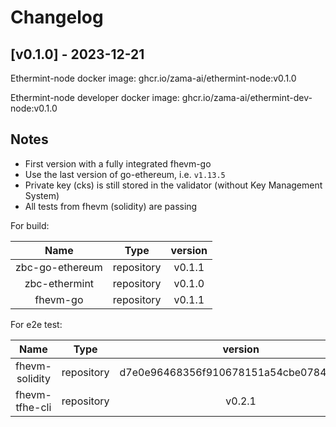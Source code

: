 <!--
Guiding Principles:

Changelogs are for humans, not machines.
There should be an entry for every single version.
The same types of changes should be grouped.
Versions and sections should be linkable.
The latest version comes first.
The release date of each version is displayed.
Mention whether you follow Semantic Versioning.

Usage:

Change log entries are to be added to the Unreleased section under the
appropriate stanza (see below). Each entry should ideally include a tag and
the Github issue reference in the following format:

* (<tag>) \#<issue-number> message

The issue numbers will later be link-ified during the release process so you do
not have to worry about including a link manually, but you can if you wish.

Types of changes (Stanzas):

"Features" for new features.
"Improvements" for changes in existing functionality.
"Deprecated" for soon-to-be removed features.
"Bug Fixes" for any bug fixes.
"Client Breaking" for breaking CLI commands and REST routes used by end-users.
"API Breaking" for breaking exported APIs used by developers building on SDK.
"State Machine Breaking" for any changes that result in a different AppState given same genesisState and txList.

Ref: https://keepachangelog.com/en/1.0.0/
-->

# Changelog

## [v0.1.0] - 2023-12-21

Ethermint-node docker image: ghcr.io/zama-ai/ethermint-node:v0.1.0

Ethermint-node developer docker image: ghcr.io/zama-ai/ethermint-dev-node:v0.1.0


## Notes

- First version with a fully integrated fhevm-go
- Use the last version of go-ethereum, i.e. `v1.13.5`
- Private key (cks) is still stored in the validator (without Key Management System)
- All tests from fhevm (solidity) are passing


For build:

|      Name       |    Type    | version |
| :-------------: | :--------: | :-----: |
| zbc-go-ethereum | repository | v0.1.1  |
|  zbc-ethermint  | repository | v0.1.0  |
|    fhevm-go     | repository | v0.1.1  |

For e2e test:

|      Name      |    Type    |                 version                  |
| :------------: | :--------: | :--------------------------------------: |
| fhevm-solidity | repository | d7e0e96468356f910678151a54cbe0784f2a7ff2 |
| fhevm-tfhe-cli | repository |                  v0.2.1                  |


